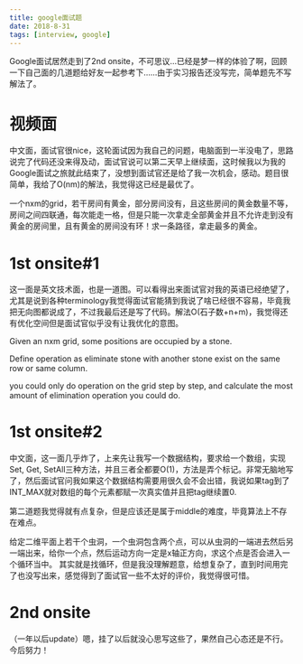 ```yaml
---
title: google面试题
date: 2018-8-31
tags: [interview, google]
---
```


Google面试居然走到了2nd onsite，不可思议…已经是梦一样的体验了啊，回顾一下自己面的几道题给好友一起参考下……由于实习报告还没写完，简单题先不写解法了。

# 视频面
中文面，面试官很nice，这轮面试因为我自己的问题，电脑面到一半没电了，思路说完了代码还没来得及动，面试官说可以第二天早上继续面，这时候我以为我的Google面试之旅就此结束了，没想到面试官还是给了我一次机会，感动。题目很简单，我给了O(nm)的解法，我觉得这已经是最优了。

一个nxm的grid，若干房间有黄金，部分房间没有，且这些房间的黄金数量不等，房间之间四联通，每次能走一格，但是只能一次拿走全部黄金并且不允许走到没有黄金的房间里，且有黄金的房间没有环！求一条路径，拿走最多的黄金。


# 1st onsite#1
这一面是英文技术面，也是一道图。可以看得出来面试官对我的英语已经绝望了，尤其是说到各种terminology我觉得面试官能猜到我说了啥已经很不容易，毕竟我把无向图都说成了，不过我最后还是写了代码。解法O(石子数+n+m)，我觉得还有优化空间但是面试官似乎没有让我优化的意图。

Given an nxm grid, some positions are occupied by a stone.

Define operation as eliminate stone with another stone exist on the same row or same column.

you could only do operation on the grid step by step, and calculate the most amount of elimination operation you could do.

# 1st onsite#2
中文面，这一面几乎炸了，上来先让我写一个数据结构，要求给一个数组，实现Set, Get, SetAll三种方法，并且三者全都要O(1)，方法是弄个标记。非常无脑地写了，然后面试官问我如果这个数据结构需要用很久会不会出错，我说如果tag到了INT_MAX就对数组的每个元素都赋一次真实值并且把tag继续置0.

第二道题我觉得就有点复杂，但是应该还是属于middle的难度，毕竟算法上不存在难点。

给定二维平面上若干个虫洞，一个虫洞包含两个点，可以从虫洞的一端进去然后另一端出来，给你一个点，然后运动方向一定是x轴正方向，求这个点是否会进入一个循环当中。
其实就是找循环，但是我没理解题意，给想复杂了，直到时间用完了也没写出来，感觉得到了面试官一些不太好的评价，我觉得很可惜。

# 2nd onsite
（一年以后update）嗯，挂了以后就没心思写这些了，果然自己心态还是不行。今后努力！